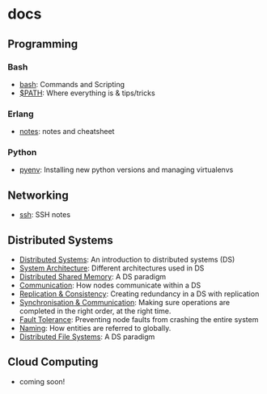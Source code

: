 # docs

## Programming

### Bash

- [bash](/src/bash.md): Commands and Scripting
- [\$PATH](/src/path.md): Where everything is & tips/tricks

### Erlang

- [notes](/src/erlang.md): notes and cheatsheet

### Python

- [pyenv](/src/pyenv.md): Installing new python versions and managing virtualenvs

## Networking

- [ssh](/src/ssh.md): SSH notes

## Distributed Systems

- [Distributed Systems](/src/distributed_systems/distributed_systems.md): An introduction to distributed systems (DS)
- [System Architecture](/src/distributed_systems/architecture.md): Different architectures used in DS
- [Distributed Shared Memory](/src/distributed_systems/dsm.md): A DS paradigm
- [Communication](/src/distributed_systems/communication.md): How nodes communicate within a DS
- [Replication & Consistency](/src/distributed_systems/replication.md): Creating redundancy in a DS with replication
- [Synchronisation & Communication](/src/distributed_systems/synchronisation.md): Making sure operations are completed in the right order, at the right time.
- [Fault Tolerance](/src/distributed_systems/fault_tolerance.md): Preventing node faults from crashing the entire system
- [Naming](/src/distributed_systems/naming.md): How entities are referred to globally.
- [Distributed File Systems](/src/distributed_systems/dfs.md): A DS paradigm

## Cloud Computing

- coming soon!
